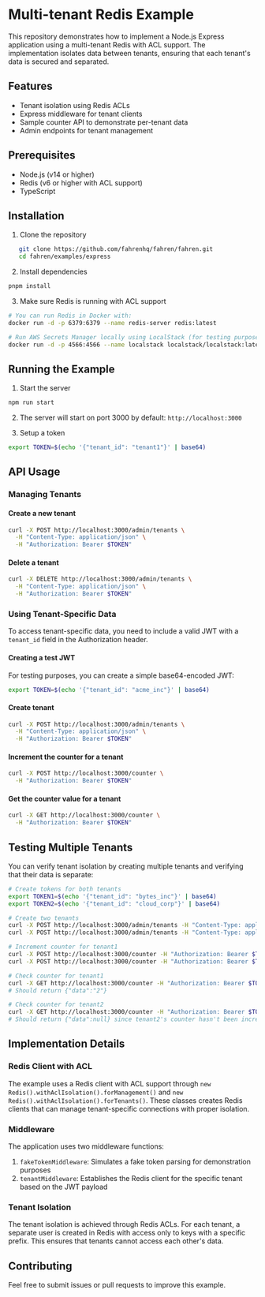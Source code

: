 # Multi-tenant Redis Example

This repository demonstrates how to implement a Node.js Express application using a multi-tenant Redis with ACL support. The implementation isolates data between tenants, ensuring that each tenant's data is secured and separated.

## Features

- Tenant isolation using Redis ACLs
- Express middleware for tenant clients
- Sample counter API to demonstrate per-tenant data
- Admin endpoints for tenant management

## Prerequisites

- Node.js (v14 or higher)
- Redis (v6 or higher with ACL support)
- TypeScript

## Installation

1. Clone the repository

```bash
   git clone https://github.com/fahrenhq/fahren/fahren.git
   cd fahren/examples/express
```

2. Install dependencies

```bash
pnpm install
```

3. Make sure Redis is running with ACL support

```bash
# You can run Redis in Docker with:
docker run -d -p 6379:6379 --name redis-server redis:latest

# Run AWS Secrets Manager locally using LocalStack (for testing purposes)
docker run -d -p 4566:4566 --name localstack localstack/localstack:latest
```

## Running the Example

1. Start the server

```bash
npm run start
```

2. The server will start on port 3000 by default: `http://localhost:3000`

3. Setup a token

```bash
export TOKEN=$(echo '{"tenant_id": "tenant1"}' | base64)
```

## API Usage

### Managing Tenants

#### Create a new tenant

```bash
curl -X POST http://localhost:3000/admin/tenants \
  -H "Content-Type: application/json" \
  -H "Authorization: Bearer $TOKEN"
```

#### Delete a tenant

```bash
curl -X DELETE http://localhost:3000/admin/tenants \
  -H "Content-Type: application/json" \
  -H "Authorization: Bearer $TOKEN"
```

### Using Tenant-Specific Data

To access tenant-specific data, you need to include a valid JWT with a `tenant_id` field in the Authorization header.

#### Creating a test JWT

For testing purposes, you can create a simple base64-encoded JWT:

```bash
export TOKEN=$(echo '{"tenant_id": "acme_inc"}' | base64)
```

#### Create tenant

```bash
curl -X POST http://localhost:3000/admin/tenants \
  -H "Content-Type: application/json" \
  -H "Authorization: Bearer $TOKEN"
```

#### Increment the counter for a tenant

```bash
curl -X POST http://localhost:3000/counter \
  -H "Authorization: Bearer $TOKEN"
```

#### Get the counter value for a tenant

```bash
curl -X GET http://localhost:3000/counter \
  -H "Authorization: Bearer $TOKEN"
```

## Testing Multiple Tenants

You can verify tenant isolation by creating multiple tenants and verifying that their data is separate:

```bash
# Create tokens for both tenants
export TOKEN1=$(echo '{"tenant_id": "bytes_inc"}' | base64)
export TOKEN2=$(echo '{"tenant_id": "cloud_corp"}' | base64)

# Create two tenants
curl -X POST http://localhost:3000/admin/tenants -H "Content-Type: application/json" -H "Authorization: Bearer $TOKEN1"
curl -X POST http://localhost:3000/admin/tenants -H "Content-Type: application/json" -H "Authorization: Bearer $TOKEN2"

# Increment counter for tenant1
curl -X POST http://localhost:3000/counter -H "Authorization: Bearer $TOKEN1"
curl -X POST http://localhost:3000/counter -H "Authorization: Bearer $TOKEN1"

# Check counter for tenant1
curl -X GET http://localhost:3000/counter -H "Authorization: Bearer $TOKEN1"
# Should return {"data":"2"}

# Check counter for tenant2
curl -X GET http://localhost:3000/counter -H "Authorization: Bearer $TOKEN2"
# Should return {"data":null} since tenant2's counter hasn't been incremented
```

## Implementation Details

### Redis Client with ACL

The example uses a Redis client with ACL support through `new Redis().withAclIsolation().forManagement()` and `new Redis().withAclIsolation().forTenants()`. These classes creates Redis clients that can manage tenant-specific connections with proper isolation.

### Middleware

The application uses two middleware functions:

1. `fakeTokenMiddleware`: Simulates a fake token parsing for demonstration purposes
2. `tenantMiddleware`: Establishes the Redis client for the specific tenant based on the JWT payload

### Tenant Isolation

The tenant isolation is achieved through Redis ACLs. For each tenant, a separate user is created in Redis with access only to keys with a specific prefix. This ensures that tenants cannot access each other's data.

## Contributing

Feel free to submit issues or pull requests to improve this example.
